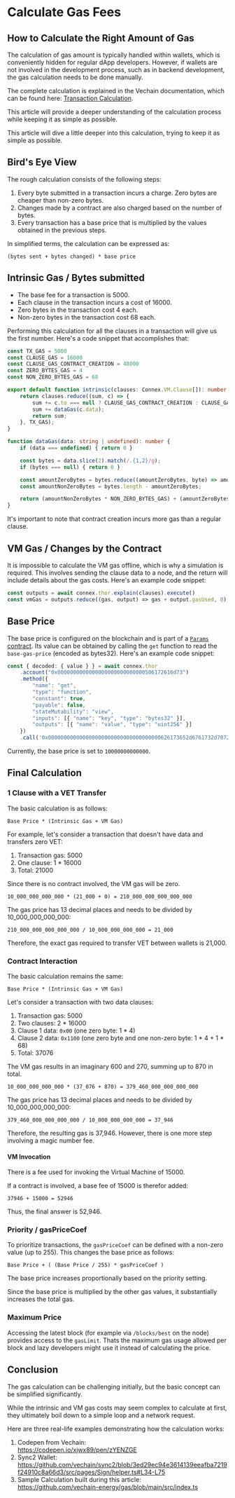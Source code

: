 # Calculate Gas Fees

## How to Calculate the Right Amount of Gas

The calculation of gas amount is typically handled within wallets, which is conveniently hidden for regular dApp developers. However, if wallets are not involved in the development process, such as in backend development, the gas calculation needs to be done manually.

The complete calculation is explained in the Vechain documentation, which can be found here: [Transaction Calculation](https://docs.vechain.org/thor/learn/transaction-calculation.html).

This article will provide a deeper understanding of the calculation process while keeping it as simple as possible.

This article will dive a little deeper into this calculation, trying to keep it as simple as possible.

## Bird's Eye View

The rough calculation consists of the following steps:

1. Every byte submitted in a transaction incurs a charge. Zero bytes are cheaper than non-zero bytes.
2. Changes made by a contract are also charged based on the number of bytes.
3. Every transaction has a base price that is multiplied by the values obtained in the previous steps.

In simplified terms, the calculation can be expressed as:

```
(bytes sent + bytes changed) * base price
```

## Intrinsic Gas / Bytes submitted

* The base fee for a transaction is 5000.
* Each clause in the transaction incurs a cost of 16000.
* Zero bytes in the transaction cost 4 each.
* Non-zero bytes in the transaction cost 68 each.

Performing this calculation for all the clauses in a transaction will give us the first number. Here's a code snippet that accomplishes that:

```ts
const TX_GAS = 5000
const CLAUSE_GAS = 16000
const CLAUSE_GAS_CONTRACT_CREATION = 48000
const ZERO_BYTES_GAS = 4
const NON_ZERO_BYTES_GAS = 68

export default function intrinsic(clauses: Connex.VM.Clause[]): number {
    return clauses.reduce((sum, c) => {
        sum += c.to === null ? CLAUSE_GAS_CONTRACT_CREATION : CLAUSE_GAS
        sum += dataGas(c.data);
        return sum;
    }, TX_GAS);
}

function dataGas(data: string | undefined): number {
    if (data === undefined) { return 0 }

    const bytes = data.slice(2).match(/.{1,2}/g);
    if (bytes === null) { return 0 }

    const amountZeroBytes = bytes.reduce((amountZeroBytes, byte) => amountZeroBytes + (byte === '00' ? 1 : 0), 0);
    const amountNonZeroBytes = bytes.length - amountZeroBytes;

    return (amountNonZeroBytes * NON_ZERO_BYTES_GAS) + (amountZeroBytes * ZERO_BYTES_GAS);
}
```

It's important to note that contract creation incurs more gas than a regular clause.

## VM Gas / Changes by the Contract

It is impossible to calculate the VM gas offline, which is why a simulation is required. This involves sending the clause data to a node, and the return will include details about the gas costs. Here's an example code snippet:

```ts
const outputs = await connex.thor.explain(clauses).execute()
const vmGas = outputs.reduce((gas, output) => gas + output.gasUsed, 0);
```

## Base Price

The base price is configured on the blockchain and is part of a [`Params` contract](https://github.com/vechain/thor/blob/master/builtin/gen/params.sol). Its value can be obtained by calling the `get` function to read the `base-gas-price` (encoded as bytes32). Here's an example code snippet:

```ts
const { decoded: { value } } = await connex.thor
    .account("0x0000000000000000000000000000506172616d73")
    .method({
        "name": "get",
        "type": "function",
        "constant": true,
        "payable": false,
        "stateMutability": "view",
        "inputs": [{ "name": "key", "type": "bytes32" }],
        "outputs": [{ "name": "value", "type": "uint256" }]
    })
    .call('0x000000000000000000000000000000000000626173652d6761732d7072696365')
```

Currently, the base price is set to `10000000000000`.

## Final Calculation

### 1 Clause with a VET Transfer

The basic calculation is as follows:

```
Base Price * (Intrinsic Gas + VM Gas)
```

For example, let's consider a transaction that doesn't have data and transfers zero VET:

1. Transaction gas: 5000
2. One clause: 1 \* 16000
3. Total: 21000

Since there is no contract involved, the VM gas will be zero.

```
10_000_000_000_000 * (21_000 + 0) = 210_000_000_000_000_000
```

The gas price has 13 decimal places and needs to be divided by 10\_000\_000\_000\_000:

```
210_000_000_000_000_000 / 10_000_000_000_000 = 21_000
```

Therefore, the exact gas required to transfer VET between wallets is 21,000.

### Contract Interaction

The basic calculation remains the same:

```
Base Price * (Intrinsic Gas + VM Gas)
```

Let's consider a transaction with two data clauses:

1. Transaction gas: 5000
2. Two clauses: 2 \* 16000
3. Clause 1 data: `0x00` (one zero byte: 1 \* 4)
4. Clause 2 data: `0x1100` (one zero byte and one non-zero byte: 1 \* 4 + 1 \* 68)
5. Total: 37076

The VM gas results in an imaginary 600 and 270, summing up to 870 in total.

```
10_000_000_000_000 * (37_076 + 870) = 379_460_000_000_000_000
```

The gas price has 13 decimal places and needs to be divided by 10\_000\_000\_000\_000:

```
379_460_000_000_000_000 / 10_000_000_000_000 = 37_946
```

Therefore, the resulting gas is 37,946. However, there is one more step involving a magic number fee.

#### VM Invocation

There is a fee used for invoking the Virtual Machine of 15000.

If a contract is involved, a base fee of 15000 is therefor added:

```
37946 + 15000 = 52946
```

Thus, the final answer is 52,946.

### Priority / gasPriceCoef

To prioritize transactions, the `gasPriceCoef` can be defined with a non-zero value (up to 255). This changes the base price as follows:

```
Base Price + ( (Base Price / 255) * gasPriceCoef )
```

The base price increases proportionally based on the priority setting.

Since the base price is multiplied by the other gas values, it substantially increases the total gas.

### Maximum Price

Accessing the latest block (for example via `/blocks/best` on the node) provides access to the `gasLimit`. Thats the maximum gas usage allowed per block and lazy developers might use it instead of calculating the price.

## Conclusion

The gas calculation can be challenging initially, but the basic concept can be simplified significantly.

While the intrinsic and VM gas costs may seem complex to calculate at first, they ultimately boil down to a simple loop and a network request.

Here are three real-life examples demonstrating how the calculation works:

1. Codepen from Vechain:\
   https://codepen.io/xjwx89/pen/zYENZGE
2. Sync2 Wallet:\
   https://github.com/vechain/sync2/blob/3ed29ec94e3614139eeafba7219f24910c8a66d3/src/pages/Sign/helper.ts#L34-L75
3. Sample Calculation built during this article:\
   https://github.com/vechain-energy/gas/blob/main/src/index.ts

